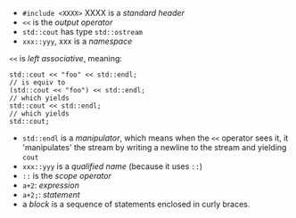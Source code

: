 * `#include <XXXX>` XXXX is a *standard header*
* `<<` is the *output operator*
* `std::cout` has type `std::ostream`
* `xxx::yyy`, xxx is a *namespace*

`<<` is *left associative*, meaning:

    std::cout << "foo" << std::endl;
    // is equiv to
    (std::cout << "foo") << std::endl;
    // which yields
    std::cout << std::endl;
    // which yields
    std::cout;

* `std::endl` is a *manipulator*, which means when the `<<` operator sees it, it 'manipulates' the stream by writing a newline to the stream and yielding `cout`
* `xxx::yyy` is a *qualified name* (because it uses `::`)
* `::` is the *scope operator*
* `a+2`: *expression*
* `a+2;`: *statement*
* a *block* is a sequence of statements enclosed in curly braces.
